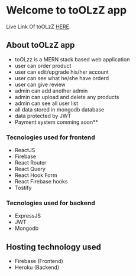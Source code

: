 # Welcome to toOLzZ app

Live Link Of toOLzZ  [HERE](https://toolzz-e5294.web.app/).

## About toOLzZ app
- toOLzz is a MERN stack based web application
- user can order product
- user can edit/upgrade his/her account
- user can see what he/she have orderd
- user can give review
- admin can add another admin
- admin can upload and delete any products
- admin can see all user list
- all data stored in mongodb database
- data protected by JWT
- Payment system comming soon**

### Tecnologies used for frontend
- ReactJS
- Firebase
- React Router
- React Query
- React Hook Form
- React Firebase hooks
- Tostify

### Tecnologies used for backend
- ExpressJS
- JWT
- Mongodb

## Hosting technology used
- Firebase (Frontend)
- Heroku (Backend)


